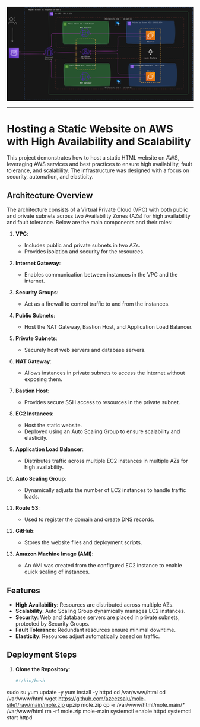 ![Alt text](Html.png)

---
# Hosting a Static Website on AWS with High Availability and Scalability

This project demonstrates how to host a static HTML website on AWS, leveraging AWS services and best practices to ensure high availability, fault tolerance, and scalability. The infrastructure was designed with a focus on security, automation, and elasticity.

## Architecture Overview

The architecture consists of a Virtual Private Cloud (VPC) with both public and private subnets across two Availability Zones (AZs) for high availability and fault tolerance. Below are the main components and their roles:

1. **VPC**: 
   - Includes public and private subnets in two AZs.
   - Provides isolation and security for the resources.

2. **Internet Gateway**: 
   - Enables communication between instances in the VPC and the internet.

3. **Security Groups**:
   - Act as a firewall to control traffic to and from the instances.

4. **Public Subnets**:
   - Host the NAT Gateway, Bastion Host, and Application Load Balancer.

5. **Private Subnets**:
   - Securely host web servers and database servers.

6. **NAT Gateway**:
   - Allows instances in private subnets to access the internet without exposing them.

7. **Bastion Host**:
   - Provides secure SSH access to resources in the private subnet.

8. **EC2 Instances**:
   - Host the static website.
   - Deployed using an Auto Scaling Group to ensure scalability and elasticity.

9. **Application Load Balancer**:
   - Distributes traffic across multiple EC2 instances in multiple AZs for high availability.

10. **Auto Scaling Group**:
    - Dynamically adjusts the number of EC2 instances to handle traffic loads.

11. **Route 53**:
    - Used to register the domain and create DNS records.

12. **GitHub**:
    - Stores the website files and deployment scripts.

13. **Amazon Machine Image (AMI)**:
    - An AMI was created from the configured EC2 instance to enable quick scaling of instances.

## Features

- **High Availability**: Resources are distributed across multiple AZs.
- **Scalability**: Auto Scaling Group dynamically manages EC2 instances.
- **Security**: Web and database servers are placed in private subnets, protected by Security Groups.
- **Fault Tolerance**: Redundant resources ensure minimal downtime.
- **Elasticity**: Resources adjust automatically based on traffic.

## Deployment Steps

1. **Clone the Repository**:
   ```bash
   #!/bin/bash

sudo su
yum update -y
yum install -y httpd
cd /var/www/html
cd /var/www/html
wget https://github.com/azeezsalu/mole-site1/raw/main/mole.zip
upzip mole.zip
cp -r /var/www/html/mole.main/* /var/www/html
rm -rf mole.zip mole-main
systemctl enable httpd
systemctl start httpd

